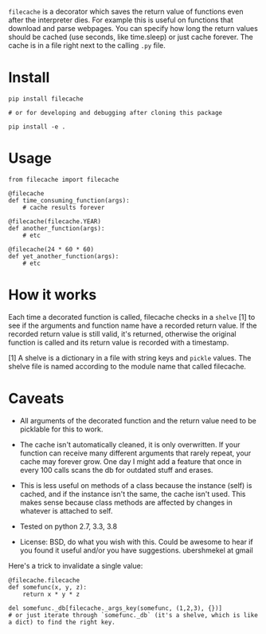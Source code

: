 `filecache` is a decorator which saves the return value of functions even after the interpreter dies. For example this is useful on functions that download
and parse webpages. You can specify how long the return values should be cached (use seconds, like time.sleep) or just cache forever. The cache is in a file right next to the calling `.py` file.

# Install

    pip install filecache
    
    # or for developing and debugging after cloning this package
    
    pip install -e .

# Usage

    from filecache import filecache

    @filecache
    def time_consuming_function(args):
        # cache results forever

    @filecache(filecache.YEAR)
    def another_function(args):
        # etc

    @filecache(24 * 60 * 60)
    def yet_another_function(args):
        # etc

# How it works

Each time a decorated function is called, filecache checks in a `shelve` [1] to see if the arguments and function name have a recorded return value. If the recorded return value is still valid, it's returned, otherwise the original function is called and its return value is recorded with a timestamp.


[1] A shelve is a dictionary in a file with string keys and `pickle` values. The shelve file is named according to the module name that called filecache.

# Caveats

* All arguments of the decorated function and the return value need to be
    picklable for this to work.

* The cache isn't automatically cleaned, it is only overwritten. If your
    function can receive many different arguments that rarely repeat, your
    cache may forever grow. One day I might add a feature that once in every
    100 calls scans the db for outdated stuff and erases.

* This is less useful on methods of a class because the instance (self)
    is cached, and if the instance isn't the same, the cache isn't used. This
    makes sense because class methods are affected by changes in whatever
    is attached to self.

* Tested on python 2.7, 3.3, 3.8

* License: BSD, do what you wish with this. Could be awesome to hear if you found
it useful and/or you have suggestions. ubershmekel at gmail


Here's a trick to invalidate a single value:

    @filecache.filecache
    def somefunc(x, y, z):
        return x * y * z

    del somefunc._db[filecache._args_key(somefunc, (1,2,3), {})]
    # or just iterate through `somefunc._db` (it's a shelve, which is like a dict) to find the right key.
